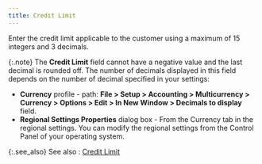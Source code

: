 ```yaml
---
title: Credit Limit
---
```



Enter the credit limit applicable to the customer using a maximum of  15 integers and 3 decimals.


{:.note}
The **Credit Limit** field cannot  have a negative value and the last decimal is rounded off. The number  of decimals displayed in this field depends on the number of decimal specified  in your settings:

- **Currency**  profile - path: **File &gt; Setup &gt; 
 Accounting &gt; Multicurrency 
 &gt; Currency &gt; Options &gt; Edit &gt; In New Window &gt; Decimals 
 to display** field.
- **Regional 
 Settings Properties** dialog box - From the Currency tab in the regional  settings. You can modify the regional settings from the Control Panel  of your operating system.


{:.see_also}
See also
: [Credit  Limit](JavaScript:RelatedTopics1.Click())<!--Metadata type="DesignerControl" startspan
<object CLASSID="clsid:ADB880A6-D8FF-11CF-9377-00AA003B7A11"
	ID=RelatedTopics1
	TYPE="application/x-oleobject">
</object>-->

<object classid="clsid:ADB880A6-D8FF-11CF-9377-00AA003B7A11" id="RelatedTopics1" type="application/x-oleobject"> 
 <param name="Command" value="Related Topics">
<param name="Window" value="second">
<param name="Item1" value="Credit Limit;{{site.mc_chm}}/customer-details/payment-information/credit_limits.html">
</object><!--Metadata type="DesignerControl" endspan-->
